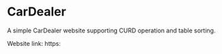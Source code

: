 # CarDealer

A simple CarDealer website supporting CURD operation and table sorting.

Website link: 
https:
